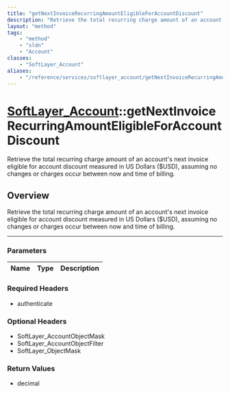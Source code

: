 ```yaml
---
title: "getNextInvoiceRecurringAmountEligibleForAccountDiscount"
description: "Retrieve the total recurring charge amount of an account's next invoice eligible for account discount measured in US Dol... "
layout: "method"
tags:
    - "method"
    - "sldn"
    - "Account"
classes:
    - "SoftLayer_Account"
aliases:
    - "/reference/services/softlayer_account/getNextInvoiceRecurringAmountEligibleForAccountDiscount"
---
```

# [SoftLayer_Account](/reference/services/SoftLayer_Account)::getNextInvoiceRecurringAmountEligibleForAccountDiscount

Retrieve the total recurring charge amount of an account's next invoice eligible for account discount measured in US Dollars ($USD), assuming no changes or charges occur between now and time of billing.


## Overview 
Retrieve the total recurring charge amount of an account's next invoice eligible for account discount measured in US Dollars ($USD), assuming no changes or charges occur between now and time of billing.

-----

### Parameters 
|Name | Type | Description |
| --- | --- | --- |


### Required Headers
* authenticate


### Optional Headers
* SoftLayer_AccountObjectMask
* SoftLayer_AccountObjectFilter
* SoftLayer_ObjectMask

### Return Values
* decimal




